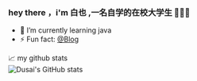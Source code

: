 ### hey there ，i'm 白也 ,一名自学的在校大学生   👋👋👋

- 🌱 I’m currently learning java
- ⚡ Fun fact: [@Blog](https://bm4578.github.io/)


📈 my github stats
<br />
![Dusai's GitHub stats](https://github-readme-stats.vercel.app/api?username=bm4578)
<!--
**bm4578/bm4578** is a ✨ _special_ ✨ repository because its `README.md` (this file) appears on your GitHub profile.

Here are some ideas to get you started:

- 🔭 I’m currently working on ...
- 🌱 I’m currently learning ...
- 👯 I’m looking to collaborate on ...
- 🤔 I’m looking for help with ...
- 💬 Ask me about ...
- 📫 How to reach me: ...
- 😄 Pronouns: ...
- ⚡ Fun fact: ...
-->

